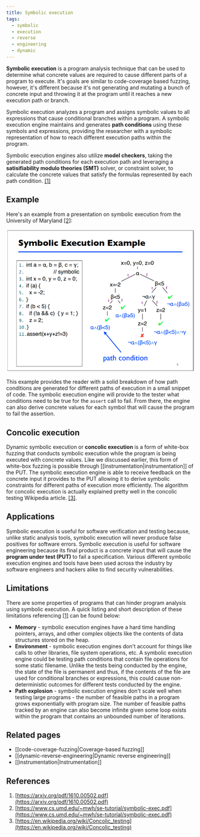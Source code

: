 ```yaml
---
title: Symbolic execution
tags:
  - symbolic
  - execution
  - reverse
  - engineering
  - dynamic
---
```


**Symbolic execution** is a program analysis technique that can be used to
determine what concrete values are required to cause different parts of a
program to execute. It's goals are similar to code-coverage based fuzzing,
however, it's different because it's not generating and mutating a bunch of
concrete input and throwing it at the program until it reaches a new execution
path or branch.

Symbolic execution analyzes a program and assigns symbolic values to all
expressions that cause conditional branches within a program. A symbolic
execution engine maintains and generates **path conditions** using these
symbols and expressions, providing the researcher with a symbolic
representation of how to reach different execution paths within the program.

Symbolic execution engines also utilize **model checkers**, taking the
generated path conditions for each execution path and leveraging a
**satisifiability modulo theories (SMT)** solver, or constraint solver, to
calculate the concrete values that satisfy the formulas represented by each
path condition. [[1]](#references)

## Example

Here's an example from a presentation on symbolic execution from the University
of Maryland [[2]](#references):

![symbolic_execution_example](symbolic_execution_example.png)

This example provides the reader with a solid breakdown of how path conditions
are generated for different paths of execution in a small snippet of code. The
symbolic execution engine will provide to the tester what conditions need to be
true for the `assert` call to fail. From there, the engine can also derive
concrete values for each symbol that will cause the program to fail the
assertion.

## Concolic execution

Dynamic symbolic execution or **concolic execution** is a form of white-box
fuzzing that conducts symbolic execution while the program is being executed
with concrete values. Like we discussed earlier, this form of white-box fuzzing
is possible through [[instrumentation|instrumentation]] of the PUT. The
symbolic execution engine is able to receive feedback on the concrete input it
provides to the PUT allowing it to derive symbolic constraints for different
paths of execution more efficiently. The algorithm for concolic execution is
actually explained pretty well in the concolic testing Wikipedia article.
[[3]](#references).

## Applications

Symbolic execution is useful for software verification and testing because,
unlike static analysis tools, symbolic execution will never produce false
positives for software errors. Symbolic execution is useful for software
engineering because its final product is a concrete input that will cause the
**program under test (PUT)** to fail a specification. Various different
symbolic execution engines and tools have been used across the industry by
software engineers and hackers alike to find security vulnerabilities.

## Limitations

There are some properties of programs that can hinder program analysis using
symbolic execution. A quick listing and short description of these limitations
referencing [[1]](#references) can be found below:

- **Memory** - symbolic execution engines have a hard time handling pointers,
  arrays, and other complex objects like the contents of data structures stored
  on the heap.
- **Environment** - symbolic execution engines don't account for things like
  calls to other libraries, file system operations, etc. A symbolic execution
  engine could be testing path conditions that contain file operations for some
  static filename. Unlike the tests being conducted by the engine, the state of
  the file is permanent and thus, if the contents of the file are used for
  conditional branches or expressions, this could cause non-deterministic
  outcomes for different tests conducted by the engine.
- **Path explosion** - symbolic execution engines don't scale well when testing
  large programs - the number of feasible paths in a program grows
  exponentially with program size. The number of feasible paths tracked by an
  engine can also become infinite given some loop exists within the program
  that contains an unbounded number of iterations.

## Related pages

- [[code-coverage-fuzzing|Coverage-based fuzzing]]
- [[dynamic-reverse-engineering|Dynamic reverse engineering]]
- [[instrumentation|Instrumentation]]

## References

1. [https://arxiv.org/pdf/1610.00502.pdf](https://arxiv.org/pdf/1610.00502.pdf)
2. [https://www.cs.umd.edu/~mwh/se-tutorial/symbolic-exec.pdf](https://www.cs.umd.edu/~mwh/se-tutorial/symbolic-exec.pdf)
3. [https://en.wikipedia.org/wiki/Concolic_testing](https://en.wikipedia.org/wiki/Concolic_testing)
